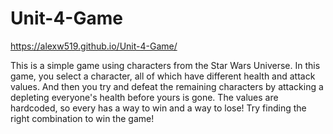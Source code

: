 # Unit-4-Game

https://alexw519.github.io/Unit-4-Game/

This is a simple game using characters from the Star Wars Universe. In this game, you select a character, all of which have different health and attack values. And then you try and defeat the remaining characters by attacking a depleting everyone's health before yours is gone. The values are hardcoded, so every has a way to win and a way to lose! Try finding the right combination to win the game!
